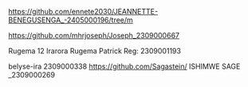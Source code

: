 https://github.com/ennete2030/JEANNETTE-BENEGUSENGA_-2405000196/tree/m

https://github.com/mhrjoseph/Joseph_2309000667

Rugema 12  Irarora Rugema Patrick Reg: 2309001193

belyse-ira 2309000338
https://github.com/Sagastein/ ISHIMWE SAGE _2309000269
